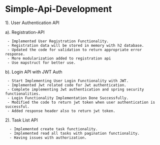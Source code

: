 # Simple-Api-Development


1). User Authentication API

   a). Registration-API

     - Implemented User Registration Functionality.
     - Registration data will be stored in memory with h2 database.
     - Updated the code for validation to return appropriate error response.
     - More modularization added to registration api
     - Use mapstruct for better use.

   b). Login API with JWT Auth
   
     - Start Implementing User Login Functionality with JWT.
     - Implemented Jwt related code for Jwt authentication.
     - Complete implementing Jwt authentication and spring security functionalities.
     - Login Functionality Implementation Done Successfully.
     - Modified the code to return jwt token when user authentication is successful.
     - Added response header also to return jwt token.



   2). Task List API

      - Implemented create task functionality.
      - Implemented read all tasks with pagination functionality.
      - Having issues with authorization.
